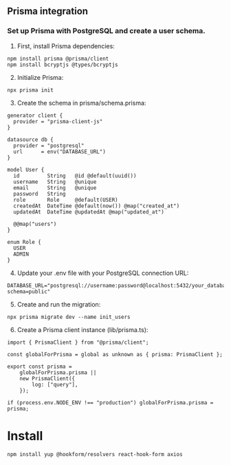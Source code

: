 ## Prisma integration

### Set up Prisma with PostgreSQL and create a user schema.

1. First, install Prisma dependencies:

```
npm install prisma @prisma/client
npm install bcryptjs @types/bcryptjs
```

2. Initialize Prisma:

```
npx prisma init
```

3. Create the schema in prisma/schema.prisma:

```
generator client {
  provider = "prisma-client-js"
}

datasource db {
  provider = "postgresql"
  url      = env("DATABASE_URL")
}

model User {
  id         String   @id @default(uuid())
  username   String   @unique
  email      String   @unique
  password   String
  role       Role     @default(USER)
  createdAt  DateTime @default(now()) @map("created_at")
  updatedAt  DateTime @updatedAt @map("updated_at")

  @@map("users")
}

enum Role {
  USER
  ADMIN
}
```

4. Update your .env file with your PostgreSQL connection URL:

```
DATABASE_URL="postgresql://username:password@localhost:5432/your_database_name?schema=public"
```

5. Create and run the migration:

```
npx prisma migrate dev --name init_users
```

6. Create a Prisma client instance (lib/prisma.ts):

```
import { PrismaClient } from "@prisma/client";

const globalForPrisma = global as unknown as { prisma: PrismaClient };

export const prisma =
    globalForPrisma.prisma ||
    new PrismaClient({
        log: ["query"],
    });

if (process.env.NODE_ENV !== "production") globalForPrisma.prisma = prisma;
```

# Install

```
npm install yup @hookform/resolvers react-hook-form axios
```
